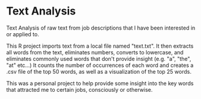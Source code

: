 # Text Analysis

Text Analysis of raw text from job descriptions that I have been interested in or applied to. 

This R project imports text from a local file named "text.txt". 
It then extracts all words from the text, eliminates numbers, converts to lowercase, and eliminates commonly used words that don't provide insight (e.g. "a", "the", "at" etc...)
It counts the number of occurrences of each word and creates a .csv file of the top 50 words, as well as a visualization of the top 25 words.

This was a personal project to help provide some insight into the key words that attracted me to certain jobs, consciously or otherwise. 
